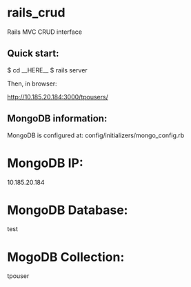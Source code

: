rails_crud
==========

Rails MVC CRUD interface

<h2>Quick start:</h2>
$ cd __HERE__
$ rails server

Then, in browser:

http://10.185.20.184:3000/tpousers/


<h2>MongoDB information:</h2>

MongoDB is configured at: config/initializers/mongo_config.rb

# MongoDB IP:
10.185.20.184

# MongoDB Database:
test

# MogoDB Collection:
tpouser
